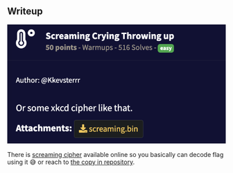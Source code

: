 ## Writeup

![image](./challenge.png)

There is [screaming cipher](https://www.explainxkcd.com/wiki/index.php/3054:_Scream_Cipher) available online so you basically can decode flag using it 😅 or reach to [the copy in repository](./cipher.png).
